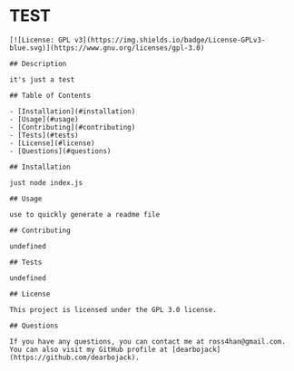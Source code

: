 # TEST
    
    [![License: GPL v3](https://img.shields.io/badge/License-GPLv3-blue.svg)](https://www.gnu.org/licenses/gpl-3.0)
    
    ## Description

    it's just a test

    ## Table of Contents

    - [Installation](#installation)
    - [Usage](#usage)
    - [Contributing](#contributing)
    - [Tests](#tests)
    - [License](#license)
    - [Questions](#questions)

    ## Installation

    just node index.js

    ## Usage

    use to quickly generate a readme file

    ## Contributing

    undefined

    ## Tests

    undefined

    ## License

    This project is licensed under the GPL 3.0 license.

    ## Questions

    If you have any questions, you can contact me at ross4han@gmail.com. You can also visit my GitHub profile at [dearbojack](https://github.com/dearbojack).